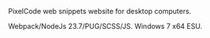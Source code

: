 PixelCode web snippets website for desktop computers.

Webpack/NodeJs 23.7/PUG/SCSS/JS. Windows 7 x64 ESU.
